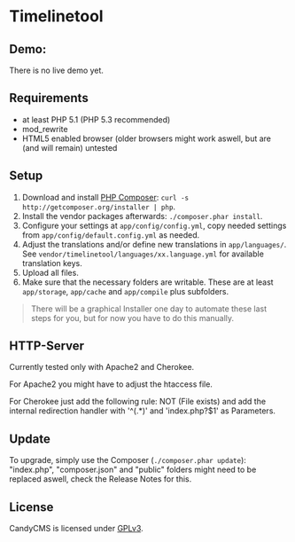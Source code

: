 Timelinetool
=================================


Demo:
---------------------------------
There is no live demo yet.


Requirements
---------------------------------
- at least PHP 5.1 (PHP 5.3 recommended)
- mod_rewrite
- HTML5 enabled browser (older browsers might work aswell, but are (and will remain) untested


Setup
---------------------------------
1. Download and install [PHP Composer](http://getcomposer.org): `curl -s http://getcomposer.org/installer | php`.
2. Install the vendor packages afterwards: `./composer.phar install`.
3. Configure your settings at `app/config/config.yml`, copy needed settings from `app/config/default.config.yml` as needed.
4. Adjust the translations and/or define new translations in `app/languages/`.
See `vendor/timelinetool/languages/xx.language.yml` for available translation keys.
5. Upload all files.
6. Make sure that the necessary folders are writable. 
These are at least `app/storage`, `app/cache` and `app/compile` plus subfolders.

>There will be a graphical Installer one day to automate these last steps for you, but for now you have to do this manually.


HTTP-Server
---------------------------------
Currently tested only with Apache2 and Cherokee.

For Apache2 you might have to adjust the htaccess file.

For Cherokee just add the following rule:
  NOT (File exists) and add the internal redirection handler with '^(.*)' and 'index.php?$1' as Parameters.


Update
---------------------------------
To upgrade, simply use the Composer (`./composer.phar update`):
"index.php", "composer.json" and "public" folders might need to be replaced aswell, check the Release Notes for this.


License
---------------------------------
CandyCMS is licensed under [GPLv3](http://www.gnu.org/licenses/gpl.html).